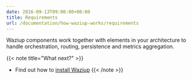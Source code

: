 ```yaml
---
date: 2016-09-13T09:00:00+00:00
title: Requirements
url: /documentation/how-waziup-works/requirements
---
```


Waziup components work together with elements in your architecture to handle orchestration, routing, persistence and metrics aggregation.


{{< note title="What next?" >}}
* Find out how to [install Waziup](/documentation/installation)
{{< /note >}}

